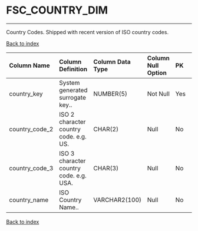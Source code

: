 # FSC_COUNTRY_DIM

---

Country Codes. Shipped with recent version of ISO country codes.

[Back to index](./index.md)

| Column Name    | Column Definition                        | Column Data Type   | Column Null Option   | PK   | FK   |
|:---------------|:-----------------------------------------|:-------------------|:---------------------|:-----|:-----|
| country_key    | System generated surrogate key..         | NUMBER(5)          | Not Null             | Yes  | No   |
| country_code_2 | ISO 2 character country code.  e.g. US.  | CHAR(2)            | Null                 | No   | No   |
| country_code_3 | ISO 3 character country code.  e.g. USA. | CHAR(3)            | Null                 | No   | No   |
| country_name   | ISO Country Name..                       | VARCHAR2(100)      | Null                 | No   | No   |

[Back to index](./index.md)